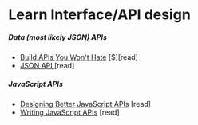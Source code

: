 # Learn Interface/API design

##### Data (most likely JSON) APIs

* [Build APIs You Won't Hate](http://apisyouwonthate.com/) [$][read]
* [JSON API ](http://jsonapi.org/) [read]

##### JavaScript APIs

* [Designing Better JavaScript APIs](http://www.smashingmagazine.com/2012/10/designing-javascript-apis-usability/) [read]
* [Writing JavaScript APIs](http://blog.wolksoftware.com/writing-javascript-apis) [read]



















































